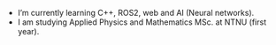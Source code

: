 - I’m currently learning C++, ROS2, web and AI (Neural networks).
- I am studying Applied Physics and Mathematics MSc. at NTNU (first year).

<!---
Hako2807/Hako2807 is a ✨ special ✨ repository because its `README.md` (this file) appears on your GitHub profile.
You can click the Preview link to take a look at your changes.
--->
